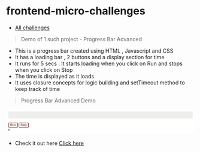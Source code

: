 # frontend-micro-challenges

- [All challenges](https://sachinkumar579.github.io/frontend-micro-challenges/)

> Demo of 1 such project - Progress Bar Advanced

- This is a progress bar created using HTML , Javascript and CSS
- It has a loading bar , 2 buttons and a display section for time
- It runs for 5 secs . It starts loading when you click on Run and stops when you click on Stop
- The time is displayed as it loads
- It uses closure concepts for logic building and setTimeout method to keep track of time

> Progress Bar Advanced Demo

![](./images/ProgressBarAdv.gif)

- Check it out here [Click here](https://sachinkumar579.github.io/frontend-micro-challenges/progress-bar-advanced/)
